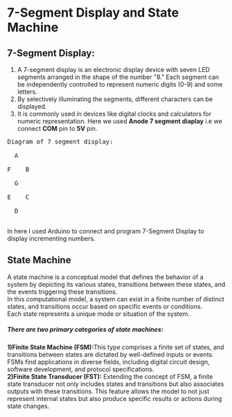 # 7-Segment Display and State Machine
## 7-Segment Display:
1) A 7-segment display is an electronic display device with seven LED segments arranged in the shape of the number "8." Each segment can be independently controlled to represent numeric digits (0-9) and some letters.
2) By selectively illuminating the segments, different characters can be displayed.
3) It is commonly used in devices like digital clocks and calculators for numeric representation.
Here we used **Anode 7 segment diaplay** i.e we connect **COM** pin to **5V** pin.<br>
<pre>
Diagram of 7 segment display:
  
  A<br>
F    B<br>
  G<br>
E    C<br>
  D<br>
</pre>
In here I used Arduino to connect and program 7-Segment Display to display incrementing numbers.<br>

## State Machine
A state machine is a conceptual model that defines the behavior of a system by depicting its various states, transitions between these states, and the events triggering these transitions.<br>
In this computational model, a system can exist in a finite number of distinct states, and transitions occur based on specific events or conditions. <br>
Each state represents a unique mode or situation of the system.<br>

##### There are two primary categories of state machines:

<b>1)Finite State Machine (FSM):</b>This type comprises a finite set of states, and transitions between states are dictated by well-defined inputs or events. FSMs find applications in diverse fields, including digital circuit design, software development, and protocol specifications.
<br>
<b>2)Finite State Transducer (FST):</b> Extending the concept of FSM, a finite state transducer not only includes states and transitions but also associates outputs with these transitions. This feature allows the model to not just represent internal states but also produce specific results or actions during state changes.
